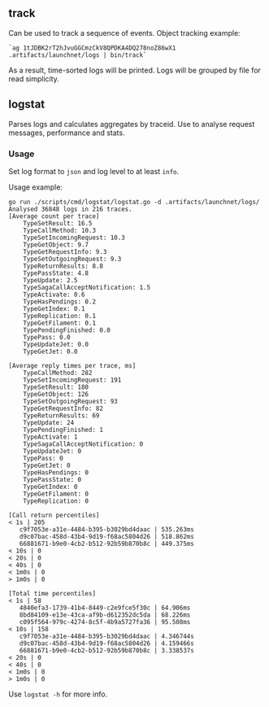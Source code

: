 ## track
Can be used to track a sequence of events. Object tracking example:

    `ag 1tJDBK2rT2hJvuGGCmzCkV8QPDKA4DQ278noZ86wX1 .artifacts/launchnet/logs | bin/track`
    
As a result, time-sorted logs will be printed. Logs will be grouped by file for read simplicity. 

## logstat

Parses logs and calculates aggregates by traceid. Use to analyse request messages, performance and stats.

### Usage
Set log format to `json` and log level to at least `info`.

Usage example:
```
go run ./scripts/cmd/logstat/logstat.go -d .artifacts/launchnet/logs/
Analysed 36848 logs in 216 traces.
[Average count per trace]
    TypeSetResult: 16.5
    TypeCallMethod: 10.3
    TypeSetIncomingRequest: 10.3
    TypeGetObject: 9.7
    TypeGetRequestInfo: 9.3
    TypeSetOutgoingRequest: 9.3
    TypeReturnResults: 8.8
    TypePassState: 4.8
    TypeUpdate: 2.5
    TypeSagaCallAcceptNotification: 1.5
    TypeActivate: 0.6
    TypeHasPendings: 0.2
    TypeGetIndex: 0.1
    TypeReplication: 0.1
    TypeGetFilament: 0.1
    TypePendingFinished: 0.0
    TypePass: 0.0
    TypeUpdateJet: 0.0
    TypeGetJet: 0.0

[Average reply times per trace, ms]
    TypeCallMethod: 282
    TypeSetIncomingRequest: 191
    TypeSetResult: 180
    TypeGetObject: 126
    TypeSetOutgoingRequest: 93
    TypeGetRequestInfo: 82
    TypeReturnResults: 69
    TypeUpdate: 24
    TypePendingFinished: 1
    TypeActivate: 1
    TypeSagaCallAcceptNotification: 0
    TypeUpdateJet: 0
    TypePass: 0
    TypeGetJet: 0
    TypeHasPendings: 0
    TypePassState: 0
    TypeGetIndex: 0
    TypeGetFilament: 0
    TypeReplication: 0

[Call return percentiles]
< 1s | 205
   c9f7053e-a31e-4484-b395-b3029bd4daac | 535.263ms
   d9c07bac-458d-43b4-9d19-f68ac5804d26 | 518.862ms
   66881671-b9e0-4cb2-b512-92b59b870b8c | 449.375ms
< 10s | 0
< 20s | 0
< 40s | 0
< 1m0s | 0
> 1m0s | 0

[Total time percentiles]
< 1s | 58
   4840efa3-1739-41b4-8449-c2e9fce5f30c | 64.906ms
   8bd84109-e13e-43ca-af9b-d612352dc5da | 68.226ms
   c095f564-979c-4274-8c5f-4b9a5727fa36 | 95.508ms
< 10s | 158
   c9f7053e-a31e-4484-b395-b3029bd4daac | 4.346744s
   d9c07bac-458d-43b4-9d19-f68ac5804d26 | 4.159466s
   66881671-b9e0-4cb2-b512-92b59b870b8c | 3.338537s
< 20s | 0
< 40s | 0
< 1m0s | 0
> 1m0s | 0
```

Use `logstat -h` for more info.
